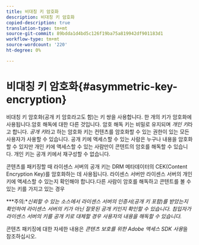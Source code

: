 ```yaml
---
title: 비대칭 키 암호화
description: 비대칭 키 암호화
copied-description: true
translation-type: tm+mt
source-git-commit: 89bdda1d4bd5c126f19ba75a819942df901183d1
workflow-type: tm+mt
source-wordcount: '220'
ht-degree: 0%

---
```



# 비대칭 키 암호화{#asymmetric-key-encryption}

비대칭 키 암호화(공개 키 암호라고도 함)는 키 쌍을 사용합니다. 한 개의 키가 암호화에 사용됩니다.암호 해독에 대한 다른 것입니다. 암호 해독 키는 비밀로 유지되며 *개인 키*&#x200B;라고 합니다. *공개 키*&#x200B;라고 하는 암호화 키는 컨텐츠를 암호화할 수 있는 권한이 있는 모든 사용자가 사용할 수 있습니다. 공개 키에 액세스할 수 있는 사람은 누구나 내용을 암호화할 수 있지만 개인 키에 액세스할 수 있는 사람만이 콘텐트의 암호를 해독할 수 있습니다. 개인 키는 공개 키에서 재구성할 수 없습니다.

콘텐츠를 패키징할 때 라이센스 서버의 공개 키는 DRM 메타데이터의 CEK(Content Encryption Key)를 암호화하는 데 사용됩니다. 라이센스 서버만 라이센스 서버의 개인 키에 액세스할 수 있는지 확인해야 합니다.다른 사람이 암호를 해독하고 콘텐트를 볼 수 있는 키를 가지고 있는 경우

***주의:**신뢰할 수 있는 소스에서 라이센스 서버의 인증서(공개 키 포함)를 받았는지 확인하여 라이센스 서버의 키가 아닌 잘못된 공개 키인지 확인할 수 있습니다. 침입자가 라이센스 서버의 키를 공개 키로 대체할 경우 사용자의 내용을 해독할 수 있습니다.*

콘텐츠 패키징에 대한 자세한 내용은 *콘텐츠 보호를 위한 Adobe 액세스 SDK 사용*&#x200B;을 참조하십시오.
